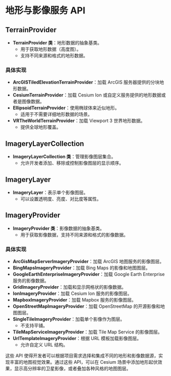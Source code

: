 # 地形与影像服务 API

## TerrainProvider
- **TerrainProvider 类**：地形数据的抽象基类。
  - 用于获取地形数据（高度图）。
  - 支持不同来源和格式的地形数据。

### 具体实现
- **ArcGISTiledElevationTerrainProvider**：加载 ArcGIS 服务器提供的分块地形数据。
- **CesiumTerrainProvider**：加载 Cesium Ion 或自定义服务提供的地形数据或者是图像数据。
- **EllipsoidTerrainProvider**：使用椭球体来近似地形。
  - 适用于不需要详细地形数据的场景。
- **VRTheWorldTerrainProvider**：加载 Viewport 3 世界地形数据。
  - 提供全球地形覆盖。

## ImageryLayerCollection
- **ImageryLayerCollection 类**：管理影像图层集合。
  - 允许开发者添加、移除或控制影像图层的显示顺序。

## ImageryLayer
- **ImageryLayer**：表示单个影像图层。
  - 可以设置透明度、亮度、对比度等属性。

## ImageryProvider
- **ImageryProvider 类**：影像数据的抽象基类。
  - 用于获取影像数据，支持不同来源和格式的影像数据。

### 具体实现
- **ArcGisMapServerImageryProvider**：加载 ArcGIS 地图服务的影像图层。
- **BingMapsImageryProvider**：加载 Bing Maps 的影像和地图图层。
- **GoogleEarthEnterpriseImageryProvider**：加载 Google Earth Enterprise 服务的影像数据。
- **GridImageryProvider**：加载和显示网格状的影像数据。
- **IonImageryProvider**：加载 Cesium Ion 服务的影像图层。
- **MapboxImageryProvider**：加载 Mapbox 服务的影像图层。
- **OpenStreetMapImageryProvider**：加载 OpenStreetMap 的开源影像和地图图层。
- **SingleTileImageryProvider**：加载单个影像作为图层。
  - 不支持平铺。
- **TileMapServiceImageryProvider**：加载 Tile Map Service 的影像图层。
- **UrlTemplateImageryProvider**：根据 URL 模板加载影像图层。
  - 允许自定义 URL 结构。

这些 API 使得开发者可以根据项目需求选择和集成不同的地形和影像数据源，实现丰富的地图视觉效果。通过这些 API，可以在 Cesium 场景中添加地形起伏效果，显示高分辨率的卫星影像，或者叠加各种风格的地图图层。